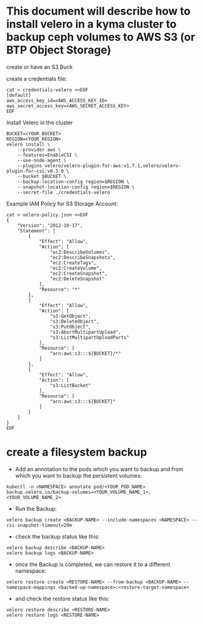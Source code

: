 # This document will describe how to install velero in a kyma cluster to backup ceph volumes to AWS S3 (or BTP Object Storage)

create or have an S3 Buck


create a credentials file:
```
cat > credentials-velero <<EOF
[default]
aws_access_key_id=<AWS_ACCESS_KEY_ID>
aws_secret_access_key=<AWS_SECRET_ACCESS_KEY>
EOF
```

Install Velero in the cluster
```
BUCKET=<YOUR_BUCKET>
REGION=<YOUR_REGION>
velero install \
    --provider aws \
    --features=EnableCSI \
    --use-node-agent \
    --plugins velero/velero-plugin-for-aws:v1.7.1,velero/velero-plugin-for-csi:v0.3.0 \
    --bucket $BUCKET \
    --backup-location-config region=$REGION \
    --snapshot-location-config region=$REGION \
    --secret-file ./credentials-velero
```

Example IAM Policy for S3 Storage Account: 
```
cat > velero-policy.json <<EOF
{
    "Version": "2012-10-17",
    "Statement": [
        {
            "Effect": "Allow",
            "Action": [
                "ec2:DescribeVolumes",
                "ec2:DescribeSnapshots",
                "ec2:CreateTags",
                "ec2:CreateVolume",
                "ec2:CreateSnapshot",
                "ec2:DeleteSnapshot"
            ],
            "Resource": "*"
        },
        {
            "Effect": "Allow",
            "Action": [
                "s3:GetObject",
                "s3:DeleteObject",
                "s3:PutObject",
                "s3:AbortMultipartUpload",
                "s3:ListMultipartUploadParts"
            ],
            "Resource": [
                "arn:aws:s3:::${BUCKET}/*"
            ]
        },
        {
            "Effect": "Allow",
            "Action": [
                "s3:ListBucket"
            ],
            "Resource": [
                "arn:aws:s3:::${BUCKET}"
            ]
        }
    ]
}
EOF
```

# create a filesystem backup

- Add an annotation to the pods which you want to backup and from which you want to backup the persistent volumes:
```
kubectl -n <NAMESPACE> annotate pod/<YOUR_POD_NAME> backup.velero.io/backup-volumes=<YOUR_VOLUME_NAME_1>,<YOUR_VOLUME_NAME_2>
```
- Run the Backup:
```
velero backup create <BACKUP-NAME> --include-namespaces <NAMESPACE> --csi-snapshot-timeout=20m
```
- check the backup status like this:
```
velero backup describe <BACKUP-NAME>
velero backup logs <BACKUP-NAME>
```
- once the Backup is completed, we can restore it to a different namespace:
```
velero restore create <RESTORE-NAME> --from-backup <BACKUP-NAME> --namespace-mappings <backed-up-namespace>:<restore-target-namespace>
```
- and check the restore status like this:
```
velero restore describe <RESTORE-NAME>
velero restore logs <RESTORE-NAME>
```

